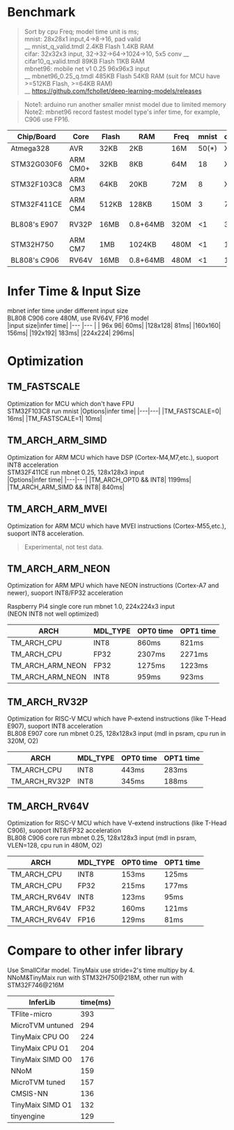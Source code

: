 # Benchmark
> Sort by cpu Freq; model time unit is ms;  
> mnist: 28x28x1 input,4->8->16, pad valid  
> __ mnist_q_valid.tmdl   2.4KB Flash 1.4KB RAM  
> cifar: 32x32x3 input, 32->32->64->1024->10, 5x5 conv
> __ cifar10_q_valid.tmdl 89KB Flash 11KB RAM  
> mbnet96: mobile net v1 0.25 96x96x3 input  
> __ mbnet96_0.25_q.tmdl 485KB Flash 54KB RAM  (suit for MCU have >=512KB Flash, >=64KB RAM)  
> __ https://github.com/fchollet/deep-learning-models/releases  
 

> Note1: arduino run another smaller mnist model due to limited memory  
> Note2: mbnet96 record fastest model type's infer time, for example, C906 use FP16.

|Chip/Board  |Core    |Flash|RAM     |Freq |mnist|cifar|mbnet96|Note|
|---         |---     |---  |---     |---  |---  |---  |---    |---|
|Atmega328   |AVR     | 32KB|     2KB|  16M|50(*)|XXX  |XXX    ||
|STM32G030F6 |ARM CM0+| 32KB|     8KB|  64M|18   |XXX  |XXX    ||
|STM32F103C8 |ARM CM3 | 64KB|    20KB|  72M|8    |XXX  |XXX    ||
|STM32F411CE |ARM CM4 |512KB|   128KB| 150M|3    |76   |420    ||
|BL808's E907|RV32P   | 16MB|0.8+64MB| 320M|<1   |35   |159    |mdl in psram|
|STM32H750   |ARM CM7 |  1MB|  1024KB| 480M|<1   |15   |66     ||
|BL808's C906|RV64V   | 16MB|0.8+64MB| 480M|<1   |10   |60     ||



# Infer Time & Input Size
mbnet infer time under different input size   
BL808 C906 core 480M, use RV64V, FP16 model  
|input size|infer time|
|---    |---   |
| 96x 96|  60ms|
|128x128|  81ms|
|160x160| 156ms|
|192x192| 183ms|
|224x224| 296ms|


# Optimization 
## TM_FASTSCALE
Optimization for MCU which don't have FPU  
STM32F103C8 run mnist
|Options|infer time|
|---|---|
|TM_FASTSCALE=0| 16ms|
|TM_FASTSCALE=1| 10ms|


## TM_ARCH_ARM_SIMD
Optimization for ARM MCU which have DSP (Cortex-M4,M7,etc.), suoport INT8 acceleration  
STM32F411CE run mbnet 0.25, 128x128x3 input  
|Options|infer time|
|---|---|
|TM_ARCH_OPT0 && INT8| 1199ms|
|TM_ARCH_ARM_SIMD && INT8| 840ms|

## TM_ARCH_ARM_MVEI
Optimization for ARM MCU which have MVEI instructions (Cortex-M55,etc.), suoport INT8 acceleration. 

> Experimental, not test data.


## TM_ARCH_ARM_NEON
Optimization for ARM MPU which have NEON instructions (Cortex-A7 and newer), suoport INT8/FP32 acceleration   

Raspberry Pi4 single core run mbnet 1.0, 224x224x3 input   
(NEON INT8 not well optimized)  

|ARCH|MDL_TYPE|OPT0 time|OPT1 time|
|---|---|---|---|
|TM_ARCH_CPU     | INT8| 860ms| 821ms|
|TM_ARCH_CPU     | FP32| 2307ms| 2271ms|
|TM_ARCH_ARM_NEON| FP32| 1275ms|  1223ms|
|TM_ARCH_ARM_NEON| INT8| 959ms|  923ms|

## TM_ARCH_RV32P
Optimization for RISC-V MCU which have P-extend instructions (like T-Head E907), suoport INT8 acceleration  
BL808 E907 core run mbnet 0.25, 128x128x3 input (mdl in psram, cpu run in 320M, O2)    

|ARCH|MDL_TYPE|OPT0 time|OPT1 time|
|---|---|---|---|
|TM_ARCH_CPU  | INT8| 443ms| 283ms|
|TM_ARCH_RV32P| INT8| 345ms| 188ms|

## TM_ARCH_RV64V
Optimization for RISC-V MCU which have V-extend instructions (like T-Head C906), suoport INT8/FP32 acceleration  
BL808 C906 core run mbnet 0.25, 128x128x3 input (mdl in psram, VLEN=128, cpu run in 480M, O2)    

|ARCH|MDL_TYPE|OPT0 time|OPT1 time|
|---|---|---|---|
|TM_ARCH_CPU  | INT8| 153ms| 125ms|
|TM_ARCH_CPU  | FP32| 215ms| 177ms|
|TM_ARCH_RV64V| INT8| 123ms|  95ms|
|TM_ARCH_RV64V| FP32| 160ms| 121ms|
|TM_ARCH_RV64V| FP16| 129ms|  81ms|

# Compare to other infer library
Use SmallCifar model. TinyMaix use stride=2's time multipy by 4.   
NNoM&TinyMaix run with STM32H750@218M, other run with STM32F746@216M   

|InferLib|time(ms)|
|---|---|
|TFlite-micro|393|
|MicroTVM untuned|294|
|TinyMaix CPU O0|224|
|TinyMaix CPU O1|204|
|TinyMaix SIMD O0|176|
|NNoM|159|
|MicroTVM tuned|157|
|CMSIS-NN|136|
|TinyMaix SIMD O1|132|
|tinyengine|129|





